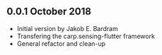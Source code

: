 ## 0.0.1 October 2018

* Initial version by Jakob E. Bardram 
* Transfering the carp.sensing-flutter framework 
* General refactor and clean-up
